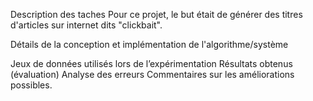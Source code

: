 Description des taches
Pour ce projet, le but était de générer des titres d'articles sur internet dits "clickbait".

Détails de la conception et implémentation de l'algorithme/système


Jeux de données utilisés lors de l’expérimentation
Résultats obtenus (évaluation)
Analyse des erreurs
Commentaires sur les améliorations possibles.
